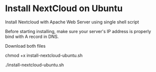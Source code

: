 # Install NextCloud on Ubuntu
Install Nextcloud with Apache Web Server using single shell script

Before starting installing, make sure your server's IP address is properly bind with A record in DNS.

Download both files 

chmod +x install-nextcloud-ubuntu.sh

./install-nextcloud-ubuntu.sh
